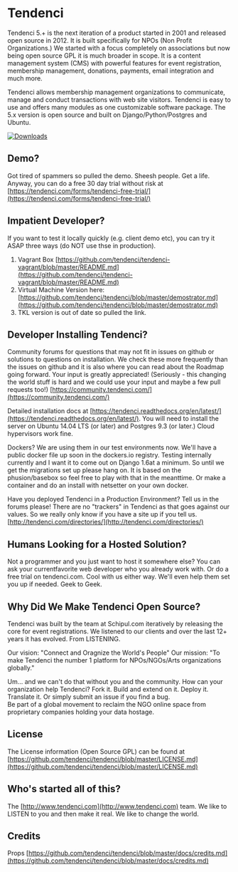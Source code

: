 # Tendenci

Tendenci 5.+ is the next iteration of a product started in 2001 and released open source in 2012. It is built specifically for NPOs (Non Profit Organizations.) We started with a focus completely on associations but now being open source GPL it is much broader in scope. 
It is a content management system (CMS) with powerful features for event registration, membership management, donations, payments, email integration and much more.

Tendenci allows membership management organizations to communicate, manage and conduct transactions with web site visitors. Tendenci is easy to use and offers many modules as one customizable software package. The 5.x version is open source and built on Django/Python/Postgres and Ubuntu.

[![Downloads](https://pypip.in/d/tendenci/badge.png)](https://pypi.python.org/pypi/tendenci/)


## Demo?  

Got tired of spammers so pulled the demo. Sheesh people. Get a life. Anyway, you can do a free 30 day trial without risk at 
[https://tendenci.com/forms/tendenci-free-trial/](https://tendenci.com/forms/tendenci-free-trial/)

## Impatient Developer?  

If you want to test it locally quickly (e.g. client demo etc), you can try it ASAP three ways (do NOT use thse in production).  

1) Vagrant Box [https://github.com/tendenci/tendenci-vagrant/blob/master/README.md](https://github.com/tendenci/tendenci-vagrant/blob/master/README.md)  
2) Virtual Machine Version here: [https://github.com/tendenci/tendenci/blob/master/demostrator.md](https://github.com/tendenci/tendenci/blob/master/demostrator.md)  
3) TKL version is out of date so pulled the link.

## Developer Installing Tendenci?  

Community forums for questions that may not fit in issues on github or solutions to questions on installation. We check these more frequently than the issues on github and it is also where you can read about the Roadmap going forward. Your input is greatly appreciated! (Seriously - this changing the world stuff is hard and we could use your input and maybe a few pull requests too!)
[https://community.tendenci.com/](https://community.tendenci.com/)

Detailed installation docs at [https://tendenci.readthedocs.org/en/latest/](https://tendenci.readthedocs.org/en/latest/). 
You will need to install the server on Ubuntu 14.04 LTS (or later) and Postgres 9.3 (or later.) Cloud hypervisors work fine.  

Dockers? We are using them in our test environments now. We'll have a public docker file up soon in the dockers.io registry. Testing internally currently and I want it to come out on Django 1.6at a minimum. So until we get the migrations set up please hang on. It is based on the phusion/basebox so feel free to play with that in the meanttime. Or make a container and do an install with netsetter on your own docker.

Have you deployed Tendenci in a Production Environment? Tell us in the forums please! There are no "trackers" in Tendenci as that goes against our values. So we really only know if you have a site up if you tell us. 
[http://tendenci.com/directories/](http://tendenci.com/directories/)

## Humans Looking for a Hosted Solution?  

Not a programmer and you just want to host it somewhere else? You can ask your currentfavorite web developer who you already work with. Or do a free trial on tendenci.com. Cool with us either way. We'll even help them set you up if needed. Geek to Geek.  

## Why Did We Make Tendenci Open Source?  

Tendenci was built by the team at Schipul.com iteratively by releasing the core for event registrations. We listened to our clients and over the last 12+ years it has evolved. From LISTENING.  

Our vision: "Connect and Oragnize the World's People" 
Our mission: "To make Tendenci the number 1 platform for NPOs/NGOs/Arts organizations globally."  

Um... and we can't do that without you and the community. How can your organization help Tendenci? Fork it. Build and extend on it. Deploy it. Translate it. Or simply submit an issue if you find a bug.  
Be part of a global movement to reclaim the NGO online space from proprietary companies holding your data hostage.

## License

The License information (Open Source GPL) can be found at [https://github.com/tendenci/tendenci/blob/master/LICENSE.md](https://github.com/tendenci/tendenci/blob/master/LICENSE.md)

## Who's started all of this?

The [http://www.tendenci.com](http://www.tendenci.com) team. We like to LISTEN to you and then make it real. We like to change the world.

## Credits

Props [https://github.com/tendenci/tendenci/blob/master/docs/credits.md](https://github.com/tendenci/tendenci/blob/master/docs/credits.md)


